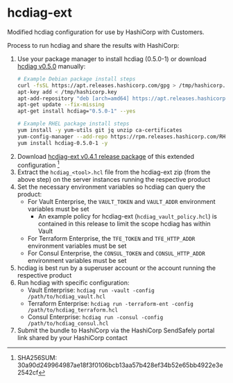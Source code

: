 # hcdiag-ext

Modified hcdiag configuration for use by HashiCorp with Customers.

Process to run hcdiag and share the results with HashiCorp:

1. Use your package manager to install hcdiag (0.5.0-1) or download [hcdiag v0.5.0](https://releases.hashicorp.com/hcdiag/0.5.0/) manually:
    ```sh
    # Example Debian package install steps
    curl -fsSL https://apt.releases.hashicorp.com/gpg > /tmp/hashicorp.key
    apt-key add < /tmp/hashicorp.key
    apt-add-repository "deb [arch=amd64] https://apt.releases.hashicorp.com $(lsb_release -cs) main"
    apt-get update --fix-missing
    apt-get install hcdiag="0.5.0-1" --yes
    
    # Example RHEL package install steps
    yum install -y yum-utils git jq unzip ca-certificates
    yum-config-manager --add-repo https://rpm.releases.hashicorp.com/RHEL/hashicorp.repo
    yum install hcdiag-0.5.0-1 -y
    ```
1. Download  [hcdiag-ext v0.4.1 release package](https://github.com/hashicorp/hcdiag-ext/archive/refs/tags/v0.4.1.zip) of this extended configuration [^1]
1. Extract the `hcdiag_<tool>.hcl` file from the hcdiag-ext zip (from the above step) on the server instances running the respective product
1. Set the necessary environment variables so hcdiag can query the product:
    - For Vault Enterprise, the `VAULT_TOKEN` and `VAULT_ADDR` environment variables must be set
      - An example policy for hcdiag-ext (`hcdiag_vault_policy.hcl`) is contained in this release to limit the scope hcdiag has within Vault 
    - For Terraform Enterprise, the `TFE_TOKEN` and `TFE_HTTP_ADDR` environment variables must be set
    - For Consul Enterprise, the `CONSUL_TOKEN` and `CONSUL_HTTP_ADDR` environment variables must be set
1. hcdiag is best run by a superuser account or the account running the respective product
1. Run hcdiag with specific configuration:
    - Vault Enterprise: `hcdiag run -vault -config /path/to/hcdiag_vault.hcl`
    - Terraform Enterprise: `hcdiag run -terraform-ent -config /path/to/hcdiag_terraform.hcl`
    - Consul Enterprise: `hcdiag run -consul -config /path/to/hcdiag_consul.hcl`
1. Submit the bundle to HashiCorp via the HashiCorp SendSafely portal link shared by your HashiCorp contact

[^1]: SHA256SUM: 30a90d249964987ae18f3f0106bcb13aa57b428ef34b52e65bb4922e3e2542cf
